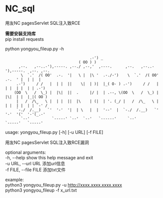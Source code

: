 # NC_sql
用友NC pagesServlet SQL注入致RCE  

**需要安装支持库**  
pip install requests  

python yongyou_fileup.py -h                                         

                                          .-') _
                                     ( OO ) )
          ,--.   ,--..-'),-----. ,--./ ,--,'  ,----.      ,--.   ,--..-'),-----.  ,--. ,--.
           \  `.'  /( OO'  .-.  '|   \ |  |\ '  .-./-')    \  `.'  /( OO'  .-.  ' |  | |  |
         .-')     / /   |  | |  ||    \|  | )|  |_( O- ) .-')     / /   |  | |  | |  | | .-')
        (OO  \   /  \_) |  |\|  ||  .     |/ |  | .--, \(OO  \   /  \_) |  |\|  | |  |_|( OO )
         |   /  /\_   \ |  | |  ||  |\    | (|  | '. (_/ |   /  /\_   \ |  | |  | |  | | `-' /
         `-./  /.__)   `'  '-'  '|  | \   |  |  '--'  |  `-./  /.__)   `'  '-'  '('  '-'(_.-'
           `--'          `-----' `--'  `--'   `------'     `--'          `-----'   `-----'

usage: yongyou_fileup.py [-h] [-u URL] [-f FILE]  

用友NC pagesServlet SQL注入致RCE漏洞 

optional arguments:  
  -h, --help            show this help message and exit  
  -u URL, --url URL     添加url信息  
  -f FILE, --file FILE  添加txt文件  

example:  
    python3 yongyou_fileup.py -u http://xxxx.xxxx.xxxx.xxxx  
    python3 yongyou_fileup -f x_url.txt  
